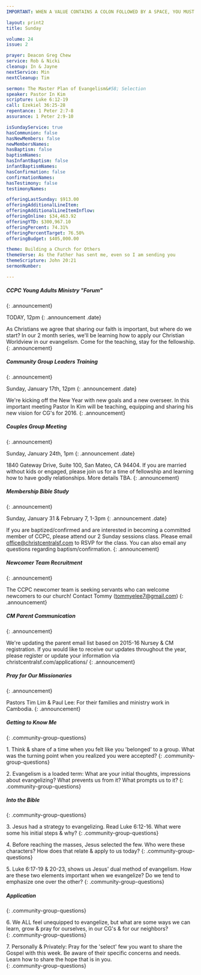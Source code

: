 ```yaml
---
IMPORTANT: WHEN A VALUE CONTAINS A COLON FOLLOWED BY A SPACE, YOU MUST USE &#58;

layout: print2
title: Sunday

volume: 24
issue: 2

prayer: Deacon Greg Chew
service: Rob & Nicki
cleanup: In & Jayne
nextService: Min
nextCleanup: Tim

sermon: The Master Plan of Evangelism&#58; Selection
speaker: Pastor In Kim
scripture: Luke 6:12-19
call: Ezekiel 36:25-28
repentance: 1 Peter 2:7-8
assurance: 1 Peter 2:9-10

isSundayService: true
hasCommunion: false
hasNewMembers: false
newMembersNames:
hasBaptism: false
baptismNames: 
hasInfantBaptism: false
infantBaptismNames: 
hasConfirmation: false
confirmationNames: 
hasTestimony: false
testimonyNames:

offeringLastSunday: $913.00
offeringAdditionalLineItem: 
offeringAdditionalLineItemInflow: 
offeringOnline: $34,463.92
offeringYTD: $300,967.10
offeringPercent: 74.31%
offeringPercentTarget: 76.50%
offeringBudget: $405,000.00

theme: Building a Church for Others
themeVerse: As the Father has sent me, even so I am sending you
themeScripture: John 20:21
sermonNumber: 

---
```


##### CCPC Young Adults Ministry "Forum"
{: .announcement}

TODAY, 12pm 
{: .announcement .date}

As Christians we agree that sharing our faith is important, but where do we start? In our 2 month series, we'll be learning how to apply our Christian Worldview in our evangelism. Come for the teaching, stay for the fellowship.
{: .announcement} 

##### Community Group Leaders Training
{: .announcement}

Sunday, January 17th, 12pm
{: .announcement .date}

We're kicking off the New Year with new goals and a new overseer. In this important meeting Pastor In Kim will be teaching, equipping and sharing his new vision for CG's for 2016. 
{: .announcement} 

##### Couples Group Meeting
{: .announcement}

Sunday, January 24th, 1pm
{: .announcement .date}

1840 Gateway Drive, Suite 100, San Mateo, CA 94404. If you are married without kids or engaged, please join us for a time of fellowship and learning how to have godly relationships. More details TBA.
{: .announcement} 

##### Membership Bible Study
{: .announcement}

Sunday, January 31 & February 7, 1-3pm
{: .announcement .date}

If you are baptized/confirmed and are interested in becoming a committed member of CCPC, please attend our 2 Sunday sessions class. Please email office@christcentralsf.com to RSVP for the class. You can also email any questions regarding baptism/confirmation.
{: .announcement} 

##### Newcomer Team Recruitment
{: .announcement}

The CCPC newcomer team is seeking servants who can welcome newcomers to our church! Contact Tommy (tommyelee7@gmail.com)
{: .announcement} 

##### CM Parent Communication
{: .announcement}

We're updating the parent email list based on 2015-16 Nursey & CM registration. If you would like to receive our updates throughout the year, please register or update your information via christcentralsf.com/applications/
{: .announcement}

##### Pray for Our Missionaries
{: .announcement}

Pastors Tim Lim & Paul Lee: For their families and ministry work in Cambodia.
{: .announcement} 



##### Getting to Know Me
{: .community-group-questions}

1\. Think & share of a time when you felt like you 'belonged' to a group. What was the turning point when you realized you were accepted?
{: .community-group-questions}

2\.  Evangelism is a loaded term: What are your initial thoughts, impressions about evangelizing? What prevents us from it? What prompts us to it? 
{: .community-group-questions}

##### Into the Bible
{: .community-group-questions}

3\.  Jesus had a strategy to evangelizing. Read Luke 6:12-16. What were some his initial steps & why?
{: .community-group-questions}

4\. Before reaching the masses, Jesus selected the few. Who were these characters? How does that relate & apply to us today?
{: .community-group-questions}

5\. Luke 6:17-19 & 20-23, shows us Jesus' dual method of evangelism. How are these two elements important when we evangelize? Do we tend to emphasize one over the other? 
{: .community-group-questions}

##### Application
{: .community-group-questions}

6\. We ALL feel unequipped to evangelize, but what are some ways we can learn, grow & pray for ourselves, in our CG's & for our neighbors?  
{: .community-group-questions}

7\. Personally & Privately: Pray for the 'select' few you want to share the Gospel with this week. Be aware of their specific concerns and needs. Learn how to share the hope that is in you.   
{: .community-group-questions}